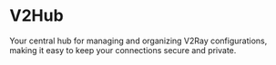 # V2Hub
Your central hub for managing and organizing V2Ray configurations, making it easy to keep your connections secure and private.
